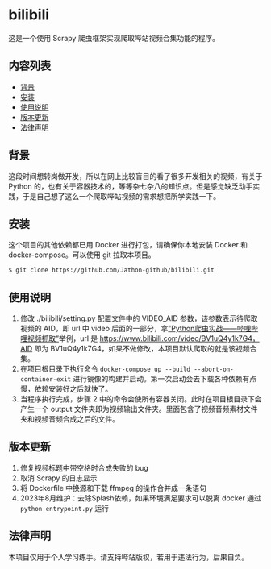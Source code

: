 # bilibili

这是一个使用 Scrapy 爬虫框架实现爬取哔站视频合集功能的程序。

## 内容列表

- [背景](#背景)
- [安装](#安装)
- [使用说明](#使用说明)
- [版本更新](#版本更新)
- [法律声明](#法律声明)

## 背景

这段时间想转岗做开发，所以在网上比较盲目的看了很多开发相关的视频，有关于 Python 的，也有关于容器技术的，等等杂七杂八的知识点。但是感觉缺乏动手实践，于是自己想了这么一个爬取哔站视频的需求想把所学实践一下。

## 安装

这个项目的其他依赖都已用 Docker 进行打包，请确保你本地安装 Docker 和 docker-compose。可以使用 git 拉取本项目。

```sh
$ git clone https://github.com/Jathon-github/bilibili.git
```

## 使用说明

1. 修改 ./bilibili/setting.py 配置文件中的 VIDEO_AID 参数，该参数表示待爬取视频的 AID，即 url 中 video 后面的一部分，拿[”Python爬虫实战——哔哩哔哩视频抓取”](https://www.bilibili.com/video/BV1uQ4y1k7G4)举例，url 是 https://www.bilibili.com/video/BV1uQ4y1k7G4，AID 即为 BV1uQ4y1k7G4，如果不做修改，本项目默认爬取的就是该视频合集。
2. 在项目根目录下执行命令 `docker-compose up --build --abort-on-container-exit` 进行镜像的构建并启动。第一次启动会去下载各种依赖有点慢，依赖安装好之后就快了。
3. 当程序执行完成，步骤 2 中的命令会使所有容器关闭。此时在项目根目录下会产生一个 output 文件夹即为视频输出文件夹。里面包含了视频音频素材文件夹和视频音频合成之后的文件。

## 版本更新

1. 修复视频标题中带空格时合成失败的 bug
2. 取消 Scrapy 的日志显示
3. 将 Dockerfile 中换源和下载 ffmpeg 的操作合并成一条语句
4. 2023年8月维护：去除Splash依赖，如果环境满足要求可以脱离 docker 通过 `python entrypoint.py` 运行

## 法律声明

本项目仅用于个人学习练手。请支持哔站版权，若用于违法行为，后果自负。
